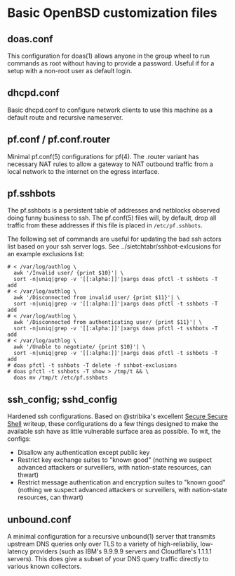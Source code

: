 # Basic OpenBSD customization files

## doas.conf

This configuration for doas(1) allows anyone in the group wheel to run commands as root without
having to provide a password. Useful if for a setup with a non-root user
as default login.


## dhcpd.conf

Basic dhcpd.conf to configure network clients to use this machine as a
default route and recursive nameserver.


## pf.conf / pf.conf.router

Minimal pf.conf(5) configurations for pf(4). The .router variant has
necessary NAT rules to allow a gateway to NAT outbound traffic from a
local network to the internet on the egress interface.


## pf.sshbots

The pf.sshbots is a persistent table of addresses and netblocks observed
doing funny business to ssh. The pf.conf(5) files will, by default, drop
all traffic from these addresses if this file is placed in
`/etc/pf.sshbots`.


The following set of commands are useful for updating the bad ssh actors
list based on your ssh server logs. See ../sietchtabr/sshbot-exlcusions
for an example exclusions list:
```
# < /var/log/authlog \
  awk '/Invalid user/ {print $10}'| \
  sort -n|uniq|grep -v '[[:alpha:]]'|xargs doas pfctl -t sshbots -T add
# < /var/log/authlog \
  awk '/Disconnected from invalid user/ {print $11}'| \
  sort -n|uniq|grep -v '[[:alpha:]]'|xargs doas pfctl -t sshbots -T add
# < /var/log/authlog \
  awk '/Disconnected from authenticating user/ {print $11}'| \
  sort -n|uniq|grep -v '[[:alpha:]]'|xargs doas pfctl -t sshbots -T add
# < /var/log/authlog \
  awk '/Unable to negotiate/ {print $10}'| \
  sort -n|uniq|grep -v '[[:alpha:]]'|xargs doas pfctl -t sshbots -T add
# doas pfctl -t sshbots -T delete -f sshbot-exclusions
# doas pfctl -t sshbots -T show > /tmp/t && \
  doas mv /tmp/t /etc/pf.sshbots
```


## ssh_config; sshd_config

Hardened ssh configurations. Based on @stribika's excellent [Secure
Secure
Shell](https://stribika.github.io/2015/01/04/secure-secure-shell.html)
writeup, these configurations do a few things designed to make the
available ssh have as little vulnerable surface area as possible. To
wit, the configs:

- Disallow any authentication except public key
- Restrict key exchange suites to "known good" (nothing we suspect
  advanced attackers or surveillers, with nation-state resources, can
  thwart)
- Restrict message authentication and encryption suites to "known good"
  (nothing we suspect advanced attackers or surveillers, with nation-state
  resources, can thwart)


## unbound.conf

A minimal configuration for a recursive unbound(1) server that transmits
upstream DNS queries only over TLS to a variety of high-reliabiliy,
low-latency providers (such as IBM's 9.9.9.9 servers and Cloudflare's
1.1.1.1 servers). This does give a subset of your DNS query traffic
directly to various known collectors.


